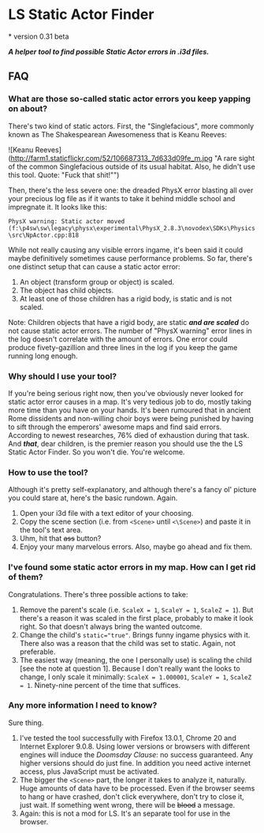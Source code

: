  LS Static Actor Finder
================
\* version  0.31 beta

***A helper tool to find possible Static Actor errors in .i3d files.***

## FAQ
### What are those so-called static actor errors you keep yapping on about?
There's two kind of static actors. First, the "Singlefacious", more commonly known as The Shakespearean Awesomeness that is Keanu Reeves:

![Keanu Reeves](http://farm1.staticflickr.com/52/106687313_7d633d09fe_m.jpg "A rare sight of the common Singlefacious outside of its usual habitat. Also, he didn't use this tool. Quote: "Fuck that shit!"")

Then, there's the less severe one: the dreaded PhysX error blasting all over your precious log file as if it wants to take it behind middle school and impregnate it.
It looks like this:

`PhysX warning: Static actor moved
(f:\p4sw\sw\legacy\physx\experimental\PhysX_2.8.3\novodex\SDKs\Physics\src\NpActor.cpp:818`

While not really causing any visible errors ingame, it's been said it could maybe definitively sometimes cause performance problems. So far, there's one distinct setup that can cause a static actor error:

1. An object (transform group or object) is scaled.
2. The object has child objects.
3. At least one of those children has a rigid body, is static and is not scaled.

Note: Children objects that have a rigid body, are static ***and are scaled*** do not cause static actor errors.
The number of "PhysX warning" error lines in the log doesn't correlate with the amount of errors. One error could produce fivety-gazillion and three lines in the log if you keep the game running long enough.

### Why should I use your tool?
If you're being serious right now, then you've obviously never looked for static actor error causes in a map. It's very tedious job to do, mostly taking more time than you have on your hands. It's been rumoured that in ancient Rome dissidents and non-willing choir boys were being punished by having to sift through the emperors' awesome maps and find said errors. According to newest researches, 76% died of exhaustion during that task. And ***that***, dear children, is the premier reason you should use the the LS Static Actor Finder. So you won't die. You're welcome.

### How to use the tool?
Although it's pretty self-explanatory, and although there's a fancy ol' picture you could stare at, here's the basic rundown. Again.

1. Open your i3d file with a text editor of your choosing.
2. Copy the scene section (i.e. from `<Scene>` until `<\Scene>`) and paste it in the tool's text area.
3. Uhm, hit that <span style="text-decoration:line-through;">ass</span> button?
4. Enjoy your many marvelous errors. Also, maybe go ahead and fix them.

### I've found some static actor errors in my map. How can I get rid of them?
Congratulations. There's three possible actions to take:

1. Remove the parent's scale (i.e. `ScaleX = 1`, `ScaleY = 1`, `ScaleZ = 1`). But there's a reason it was scaled in the first place, probably to make it look right. So that doesn't always bring the wanted outcome.
2. Change the child's `static="true"`. Brings funny ingame physics with it. There also was a reason that the child was set to static. Again, not preferable.
3. The easiest way (meaning, the one I personally use) is scaling the child [see the note at question 1]. Because I don't really want the looks to change, I only scale it minimally: `ScaleX = 1.000001`, `ScaleY = 1`, `ScaleZ = 1`. Ninety-nine percent of the time that suffices.

### Any more information I need to know?
Sure thing.

1. I've tested the tool successfully with Firefox 13.0.1, Chrome 20 and Internet Explorer 9.0.8. Using lower versions or browsers with different engines will induce the *Doomsday Clause*: no success guaranteed. Any higher versions should do just fine. In addition you need active internet access, plus JavaScript must be activated.
2. The bigger the `<Scene>` part, the longer it takes to analyze it, naturally. Huge amounts of data have to be processed. Even if the browser seems to hang or have crashed, don't click everywhere, don't try to close it, just wait. If something went wrong, there will be <span style="text-decoration:line-through;">blood</span> a message.
3. Again: this is not a mod for LS. It's an separate tool for use in the browser.